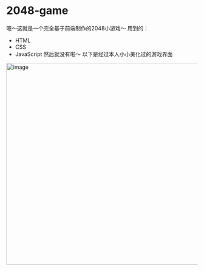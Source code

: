 # 2048-game
嗯～这就是一个完全基于前端制作的2048小游戏～
用到的：
+ HTML
+ CSS
+ JavaScript
然后就没有啦～
以下是经过本人小小美化过的游戏界面

<img width="530" alt="image" src="https://user-images.githubusercontent.com/60537681/168992584-94b9c19a-1201-40cf-a414-e444dcf3abef.png">
